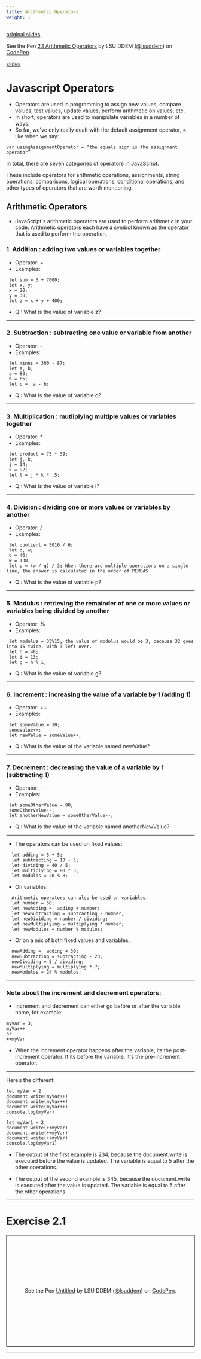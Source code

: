 ```yaml
---
title: Arithmetic Operators
weight: 1
---
```

[original slides](../old_presentation2_1)

<p data-height="600" data-theme-id="33744" data-slug-hash="179fa139121785c06929d1bc67e7766c" data-default-tab="js" data-user="lsuddem" data-embed-version="2" data-pen-title="2.1 Arithmetic Operators" data-editable="true" class="codepen">See the Pen <a href="https://codepen.io/lsuddem/pen/179fa139121785c06929d1bc67e7766c/">2.1 Arithmetic Operators</a> by LSU DDEM (<a href="https://codepen.io/lsuddem">@lsuddem</a>) on <a href="https://codepen.io">CodePen</a>.</p>
<script async src="https://static.codepen.io/assets/embed/ei.js"></script>


[slides](../presentation2_1)

# Javascript Operators

* Operators are used in programming to assign new values, compare values, test values, update values, perform arithmetic on values, etc.
* In short, operators are used to manipulate variables in a number of ways. 
* So far, we've only really dealt with the default assignment operator, =, like when we say:

```
var usingAssignmentOperator = “the equals sign is the assignment operator” 
```

In total, there are seven categories of operators in JavaScript. 

These include operators for arithmetic operations, assignments, string operations, comparisons, logical operations, conditional operations, and other types of operators that are worth mentioning.


## Arithmetic Operators
* JavaScript's arithmetic operators are used to perform arithmetic in your code. 
Arithmetic operators each have a symbol known as the operator that is used to perform the operation.

### 1. Addition : adding two values or variables together
 * Operator: + 
 * Examples:
```
 let sum = 5 + 7000;
 let x, y;
 x = 20;
 y = 30;
 let z = x + y + 400; 
```
 * Q : What is the value of variable z?
---
### 2. Subtraction : subtracting one value or variable from another
 * Operator: - 
 * Examples:
```
 let minus = 300 - 87;
 let a, b;
 a = 83;
 b = 65;
 let c =  a - b; 
```
 * Q : What is the value of variable c?
---
### 3. Multiplication : mutliplying multiple values or variables together
 * Operator: *
 * Examples:
```
 let product = 75 * 39;
 let j, k;
 j = 14;
 k = 92;
 let l = j * k * .5; 
```
 * Q : What is the value of variable l?
---
### 4. Division : dividing one or more values or variables by another
* Operator: /
* Examples:
```
 let quotient = 5016 / 6;
 let q, w;
 q = 46;
 w = 138;
 let p = (w / q) / 3; When there are multiple operations on a single line, the answer is calculated in the order of PEMDAS 
```
 * Q : What is the value of variable p?
---
### 5. Modulus : retrieving the remainder of one or more values or variables being divided by another
* Operator: %
*  Examples:
```
 let modulus = 33%15; the value of modulus would be 3, because 32 goes into 15 twice, with 3 left over.
 let h = 46;
 let i = 13;
 let g = h % i;  
```
* Q : What is the value of variable g?
---
### 6. Increment : increasing the value of a variable by 1 (adding 1)
* Operator: ++
* Examples:
```
 let someValue = 10;
 someValue++;
 let newValue = someValue++;
```
* Q : What is the value of the variable named newValue?
---
### 7. Decrement : decreasing the value of a variable by 1 (subtracting 1)
* Operator: --
* Examples:
```
 let someOtherValue = 90;
 someOtherValue--;
 let anotherNewValue = someOtherValue--;
```
* Q : What is the value of the variable named anotherNewValue?
---
* The operators can be used on fixed values: 
```
  let adding = 5 + 5;
  let subtracting = 10 - 5;
  let dividing = 40 / 5;
  let multiplying = 80 * 3;
  let modulos = 20 % 8;
 ```
* On variables: 
```
  Arithmetic operators can also be used on variables:
  let number = 50;
  let newAdding =  adding + number;
  let newSubtracting = subtracting - number;
  let newDividing = number / dividing;
  let newMultiplying = multiplying * number;
  let newModulos = number % modulos;
```
* Or on a mix of both fixed values and variables: 
```
  newAdding =  adding + 30;
  newSubtracting = subtracting - 23;
  newDividing = 5 / dividing;
  newMultiplying = multiplying * 7;
  newModulos = 24 % modulos;
```
--- 
### Note about the increment and decrement operators:
* Increment and decrement can either go before or after the variable name, for example:
```
myVar = 3;
myVar++ 
or
++myVar 
```
* When the increment operator happens after the variable, its the post-increment operator. If its before the variable, it's the pre-increment operator. 
---
Here’s the different:

```
let myVar = 2
document.write(myVar++)
document.write(myVar++)
document.write(myVar++)
console.log(myVar)

let myVar1 = 2
document.write(++myVar)
document.write(++myVar)
document.write(++myVar)
console.log(myVar1)
```

* The output of the first example is 234, because the document.write is executed before the value is updated. The variable is equal to 5 after the other operations. 

* The output of the second example is 345, because the document.write is executed after the value is updated. The variable is equal to 5 after the other operations. 
---
# Exercise 2.1

<p class="codepen" data-height="300" data-default-tab="html,result" data-slug-hash="jENywyz" data-pen-title="Untitled" data-user="lsuddem" style="height: 300px; box-sizing: border-box; display: flex; align-items: center; justify-content: center; border: 2px solid; margin: 1em 0; padding: 1em;">
  <span>See the Pen <a href="https://codepen.io/lsuddem/pen/jENywyz">
  Untitled</a> by LSU DDEM (<a href="https://codepen.io/lsuddem">@lsuddem</a>)
  on <a href="https://codepen.io">CodePen</a>.</span>
</p>
<script async src="https://cpwebassets.codepen.io/assets/embed/ei.js"></script>

---